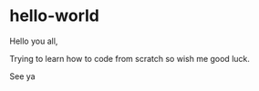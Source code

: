 # hello-world

Hello you all,

Trying to learn how to code from scratch so wish me good luck.

See ya
